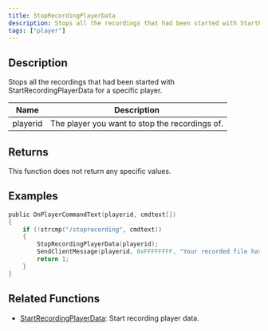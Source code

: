 ```yaml
---
title: StopRecordingPlayerData
description: Stops all the recordings that had been started with StartRecordingPlayerData for a specific player.
tags: ["player"]
---
```


<VersionWarn version='SA-MP 0.3a' />

## Description

Stops all the recordings that had been started with StartRecordingPlayerData for a specific player.

| Name     | Description                                    |
| -------- | ---------------------------------------------- |
| playerid | The player you want to stop the recordings of. |

## Returns

This function does not return any specific values.

## Examples

```c
public OnPlayerCommandText(playerid, cmdtext[])
{
    if (!strcmp("/stoprecording", cmdtext))
    {
        StopRecordingPlayerData(playerid);
        SendClientMessage(playerid, 0xFFFFFFFF, "Your recorded file has been saved to the scriptfiles folder!");
        return 1;
    }
}
```

## Related Functions

- [StartRecordingPlayerData](StartRecordingPlayerData.md): Start recording player data.
